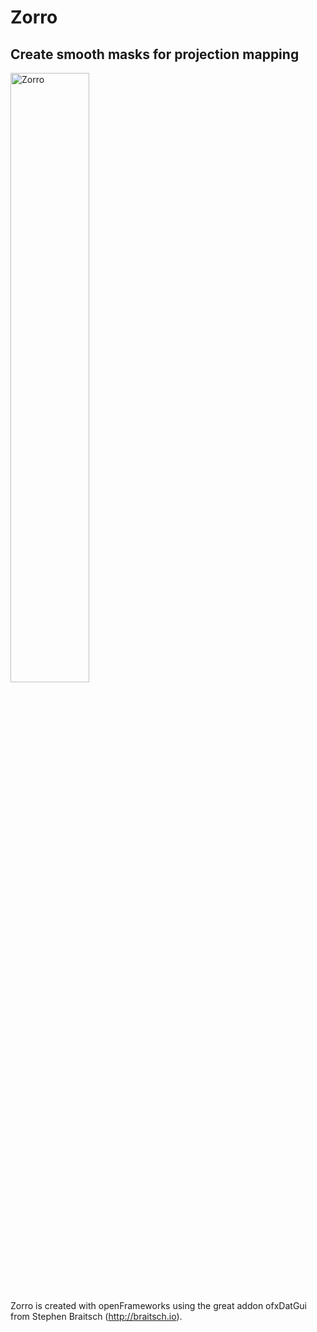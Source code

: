 # Zorro
<h2> Create smooth masks for projection mapping</h2>

<img src=https://github.com/DFortmann/Zorro/raw/master/Zoro_Gui.png alt="Zorro" width=50% height=50%>

Zorro is created with openFrameworks using the great addon ofxDatGui from Stephen Braitsch (http://braitsch.io).
